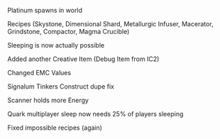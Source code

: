 Platinum spawns in world

Recipes (Skystone, Dimensional Shard, Metallurgic Infuser, Macerator, Grindstone, Compactor, Magma Crucible)

Sleeping is now actually possible

Added another Creative Item (Debug Item from IC2)

Changed EMC Values

Signalum Tinkers Construct dupe fix

Scanner holds more Energy

Quark multiplayer sleep now needs 25% of players sleeping

Fixed impossible recipes (again)
